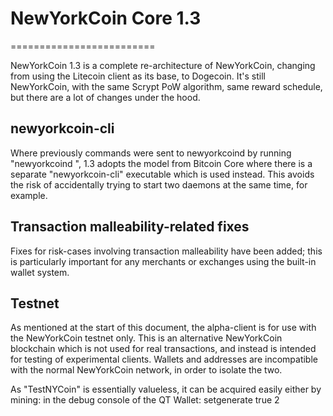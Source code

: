 # NewYorkCoin Core 1.3
=========================

NewYorkCoin  1.3 is a complete re-architecture of NewYorkCoin, changing from
using the Litecoin client as its base, to Dogecoin. It's still NewYorkCoin,
with the same Scrypt PoW algorithm, same reward schedule, but there are a
lot of changes under the hood.


newyorkcoin-cli
------------

Where previously commands were sent to newyorkcoind by running
"newyorkcoind <command>", 1.3 adopts the model from Bitcoin Core where there is
a separate "newyorkcoin-cli" executable which is used instead. This avoids the risk
of accidentally trying to start two daemons at the same time, for example.


Transaction malleability-related fixes
--------------------------------------

Fixes for risk-cases involving transaction malleability have been added; this
is particularly important for any merchants or exchanges using the built-in
wallet system.

Testnet
-------

As mentioned at the start of this document, the alpha-client is for use with the
NewYorkCoin testnet only. This is an alternative NewYorkCoin blockchain which is
not used for real transactions, and instead is intended for testing of experimental
clients. Wallets and addresses are incompatible with the normal NewYorkCoin
network, in order to isolate the two.

As "TestNYCoin" is essentially valueless, it can be acquired easily either by mining: in the debug console of the QT Wallet: setgenerate true 2
